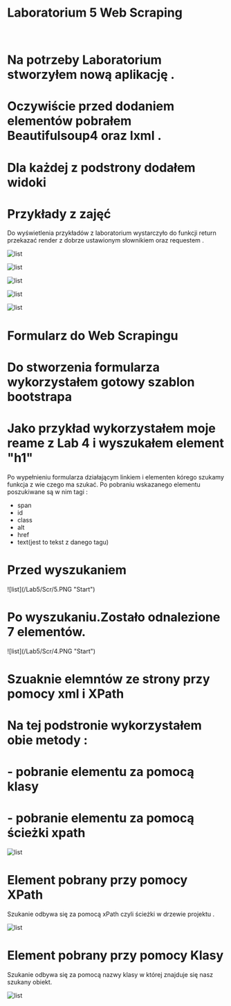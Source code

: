 # Laboratorium 5 Web Scraping
<br>
<h1>Na potrzeby Laboratorium stworzyłem nową aplikację . </h1>
<h1>Oczywiście przed dodaniem elementów pobrałem  Beautifulsoup4 oraz lxml . </h1>
<h1>Dla każdej z podstrony dodałem widoki</h1>

# Przykłady z zajęć

Do wyświetlenia przykładów z laboratorium wystarczyło do funkcji return przekazać render z dobrze ustawionym słownikiem oraz requestem . 

![list](/Lab5/Scr/1.PNG "Start")

![list](/Lab5/Scr/8.PNG "Start")

![list](/Lab5/Scr/2.PNG "Start")

![list](/Lab5/Scr/3.PNG "Start")

![list](/Lab5/Scr/7.PNG "Start")

# Formularz do Web Scrapingu

<h1>Do stworzenia formularza wykorzystałem gotowy szablon bootstrapa</h1>
<h1>Jako przykład wykorzystałem moje reame z Lab 4 i wyszukałem element "h1"</h1>
Po wypełnieniu formularza działającym linkiem i elementen kórego szukamy funkcja z wie czego ma szukać.
Po pobraniu wskazanego elementu poszukiwane są w nim tagi :
<ul>
  <li>span</li>
  <li>id</li>
  <li>class</li>
  <li>alt</li>
  <li>href</li>
  <li>text(jest to tekst z danego tagu)</li>
</ul>
<h1>Przed wyszukaniem</h1>
![list](/Lab5/Scr/5.PNG "Start")

<h1>Po wyszukaniu.Zostało odnalezione 7 elementów.</h1>
![list](/Lab5/Scr/4.PNG "Start")

# Szuaknie elemntów ze strony przy pomocy xml i XPath

<h1>Na tej podstronie wykorzystałem obie metody :</h1>
<h1>- pobranie elementu za pomocą klasy </h1>
<h1>- pobranie elementu za pomocą ścieżki xpath</h1>

![list](/Lab5/Scr/6.PNG "Start")

<h1>Element pobrany przy pomocy XPath</h1>
Szukanie odbywa się za pomocą xPath czyli ścieżki w drzewie projektu .

![list](/Lab5/Scr/10.PNG "Start")

<h1>Element pobrany przy pomocy Klasy</h1>
Szukanie odbywa się za pomocą nazwy klasy w której znajduje się nasz szukany obiekt.

![list](/Lab5/Scr/9.PNG "Start")
